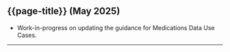 ## {{page-title}} (May 2025)

- Work-in-progress on updating the guidance for Medications Data Use Cases.

---